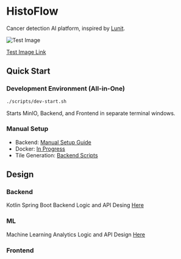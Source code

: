 # HistoFlow

Cancer detection AI platform, inspired by [Lunit](https://www.lunit.io/).


![Test Image](./assets/251014_22_49_20_HistoFlow.png)

[Test Image Link](https://openslide.cs.cmu.edu/download/openslide-testdata/Generic-TIFF/)

## Quick Start

### Development Environment (All-in-One)

```bash
./scripts/dev-start.sh
```

Starts MinIO, Backend, and Frontend in separate terminal windows.

### Manual Setup

- Backend: [Manual Setup Guide](./docs/setup/backend/manual.kot.md)
- Docker: [In Progress]()
- Tile Generation: [Backend Scripts](./backend/scripts/README.md)

## Design

### Backend

Kotlin Spring Boot Backend Logic and API Desing [Here](./docs/design/backend.md)

### ML

Machine Learning Analytics Logic and API Design [Here](./docs/design/ml.md)

### Frontend
